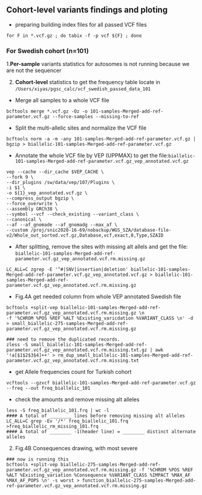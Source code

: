## Cohort-level variants findings and ploting
- preparing building index files for all passed VCF files
```
for F in *.vcf.gz ; do tabix -f -p vcf ${F} ; done
```

### For Swedish cohort (n=101)

1.**Per-sample** variants statistics for autosomes is not running because we are not the sequencer

2. **Cohort-level** statistics to get the frequency table
locate in ```/Users/xiyas/pgsc_calc/vcf_swedish_passed_data_101```
- Merge all samples to a whole VCF file
```
bcftools merge *.vcf.gz -Oz -o 101-samples-Merged-add-ref-parameter.vcf.gz --force-samples --missing-to-ref
```
- Split the multi-allelic sites and normalize the VCF file
```
bcftools norm -a -m -any 101-samples-Merged-add-ref-parameter.vcf.gz | bgzip > biallelic-101-samples-Merged-add-ref-parameter.vcf.gz
```
- Annotate the whole VCF file by VEP (UPPMAX) to get the file:```biallelic-101-samples-Merged-add-ref-parameter.vcf.gz_vep_annotated.vcf.gz```
```
vep --cache --dir_cache $VEP_CACHE \
--fork 9 \
--dir_plugins /sw/data/vep/107/Plugins \
-i $1 \
-o ${1}_vep_annotated.vcf.gz \
--compress_output bgzip \
--force_overwrite \
--assembly GRCh38 \
--symbol --vcf --check_existing --variant_class \
--canonical \
--af --af_gnomade --af_gnomadg --max_af \
--custom /proj/snic2020-16-69/nobackup/WGS_SZA/database-file-v2/Whole_out_sorted.vcf.gz,Database,vcf,exact,0,Type,SZAID
```

- After splitting, remove the sites with missing alt allels and get the file:
```biallelic-101-samples-Merged-add-ref-parameter.vcf.gz_vep_annotated.vcf.rm.missing.gz```

```
LC_ALL=C zgrep -E '^#|SNV|insertion|deletion' biallelic-101-samples-Merged-add-ref-parameter.vcf.gz_vep_annotated.vcf.gz > biallelic-101-samples-Merged-add-ref-parameter.vcf.gz_vep_annotated.vcf.rm.missing.gz
```

- Fig.4A get needed column from whole VEP annotated Swedish file
```
bcftools +split-vep biallelic-101-samples-Merged-add-ref-parameter.vcf.gz_vep_annotated.vcf.rm.missing.gz \n
-f '%CHROM %POS %REF %ALT %Existing_varicdation %VARIANT_CLASS \n' -d > small_biallelic-275-samples-Merged-add-ref-parameter.vcf.gz_vep_annotated.vcf.rm.missing.gz

### need to remove the duplicated records.
zless -S small_biallelic-101-samples-Merged-add-ref-parameter.vcf.gz_vep_annotated.vcf.rm.missing.txt.gz | awk '!a[$1$2$3$4]++' > rm_dup_small_biallelic-101-samples-Merged-add-ref-parameter.vcf.gz_vep_annotated.vcf.rm.missing.txt
```
- get Allele frequencies count for Turkish cohort
```
vcftools --gzvcf biallelic-101-samples-Merged-add-ref-parameter.vcf.gz --freq --out freq_biallelic_101
```
- check the amounts and remove missing alt alleles
```
less -S freq_biallelic_101.frq | wc -l
#### A total of ________ lines before removing missing alt alleles
LC_ALL=C grep -Ev '/*' freq_biallelic_101.frq >freq_biallelic_rm_missing_101.frq
#### A total of ________ -1(header line) = ________ distinct alternate alleles
```

2. Fig.4B Consequences drawing, with most severe
```
### now is running this
bcftools +split-vep biallelic-275-samples-Merged-add-ref-parameter.vcf.gz_vep_annotated.vcf.rm.missing.gz -f '%CHROM %POS %REF %ALT %Existing_variation %Consequence %VARIANT_CLASS %IMPACT %MAX_AF %MAX_AF_POPS \n' -s worst > function_biallelic-275-samples-Merged-add-ref-parameter.vcf.gz_vep_annotated.vcf.rm.missing.gz
```
